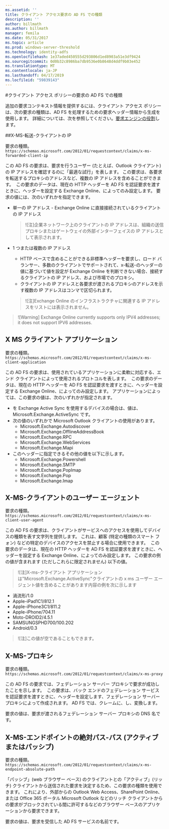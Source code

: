 ```yaml
---
ms.assetid: ''
title: クライアント アクセス要求の AD FS での種類
description: ''
author: billmath
ms.author: billmath
manager: femila
ms.date: 05/31/2017
ms.topic: article
ms.prod: windows-server-threshold
ms.technology: identity-adfs
ms.openlocfilehash: 1e37aded450555d293806d1ed8903a51e3df9424
ms.sourcegitcommit: 0d0b32c8986ba7db9536e0b8648d4ddf9b03e452
ms.translationtype: MT
ms.contentlocale: ja-JP
ms.lasthandoff: 04/17/2019
ms.locfileid: "59839143"
---
```

#<a name="client-access-policy-claim-types-in-ad-fs"></a>クライアント アクセス ポリシーの要求の AD FS での種類

追加の要求コンテキスト情報を提供するには、クライアント アクセス ポリシーは、次の要求の種類は、AD FS を処理するための要求ヘッダー情報から生成を使用します。  詳細については、次を参照してください。[要求エンジンの役割](../technical-reference/the-role-of-the-claims-engine.md)します。

##<a name="x-ms-forwarded-client-ip"></a>X-MS-転送-クライアントの IP

要求の種類。 `https://schemas.microsoft.com/2012/01/requestcontext/claims/x-ms-forwarded-client-ip`

この AD FS の要求は、要求を行うユーザー (たとえば、Outlook クライアント) の IP アドレスを確認するのに「最適な試行」を表します。 この要求は、各要求を転送するプロキシのアドレスなど、複数の IP アドレスを含めることができます。  この要求のデータは、現在の HTTP ヘッダーを AD FS を認証要求を渡すときに、ヘッダーを設定する Exchange Online、によってのみ設定します。 要求の値には、次のいずれかを指定できます。


- 単一の IP アドレス - Exchange Online に直接接続されているクライアントの IP アドレス

    >![注]企業ネットワーク上のクライアントの IP アドレスは、組織の送信プロキシまたはゲートウェイの外部インターフェイスの IP アドレスとして表示されます。

- 1 つまたは複数の IP アドレス
    - HTTP ベースで含めることができる非標準ヘッダーを要求し、ロード バランサー、多数のクライアントでサポートされて、x-転送-のヘッダーの値に基づいて値を設定が Exchange Online を判断できない場合、接続するクライアントの IP アドレス、および市場でのプロキシ。
    - クライアントの IP アドレスと各要求が渡されるプロキシのアドレスを示す複数の IP アドレスはコンマで区切られます。

    >![注]Exchange Online のインフラストラクチャに関連する IP アドレスをリストには表示されません。


>![Warning] Exchange Online currently supports only IPV4 addresses; it does not support IPV6 addresses. 


## <a name="x-ms-client-application"></a>X MS クライアント アプリケーション

要求の種類。 `https://schemas.microsoft.com/2012/01/requestcontext/claims/x-ms-client-application`

この AD FS の要求は、使用されているアプリケーションに柔軟に対応する、エンド クライアントによって使用されるプロトコルを表します。  この要求のデータは、現在の HTTP ヘッダーを AD FS を認証要求を渡すときに、ヘッダーを設定する Exchange Online、によってのみ設定します。 アプリケーションによっては、この要求の値は、次のいずれかが指定されます。



- を Exchange Active Sync を使用するデバイスの場合は、値は、Microsoft.Exchange.ActiveSync です。 
- 次の値のいずれかで Microsoft Outlook クライアントの使用があります。
    - Microsoft.Exchange.Autodiscover
    - Microsoft.Exchange.OfflineAddressBook
    - Microsoft.Exchange.RPC
    - Microsoft.Exchange.WebServices
    - Microsoft.Exchange.Mapi
- このヘッダーに指定できるその他の値を以下に示します。
    - Microsoft.Exchange.Powershell
    - Microsoft.Exchange.SMTP
    - Microsoft.Exchange.PopImap
    - Microsoft.Exchange.Pop
    - Microsoft.Exchange.Imap

## <a name="x-ms-client-user-agent"></a>X-MS-クライアントのユーザー エージェント

要求の種類。 `https://schemas.microsoft.com/2012/01/requestcontext/claims/x-ms-client-user-agent`

この AD FS の要求は、クライアントがサービスへのアクセスを使用してデバイスの種類を表す文字列を提供します。 これは、顧客 (特定の種類のスマート フォン) などの特定のデバイスのアクセスを禁止する場合に使用できます。  この要求のデータは、現在の HTTP ヘッダーを AD FS を認証要求を渡すときに、ヘッダーを設定する Exchange Online、によってのみ設定します。 この要求の例の値が含まれます (ただしこれらに限定されません) 以下の値。
>![注]X-ms-クライアント アプリケーションは"Microsoft.Exchange.ActiveSync"クライアントの x ms ユーザー エージェント値を含めることがあります内容の例を次に示します

- 渦流形/1.0
- Apple-iPad1C1/812.1
- Apple-iPhone3C1/811.2
- Apple-iPhone/704.11
- Moto-DROID2/4.5.1
- SAMSUNGSPHD700/100.202
- Android/0.3

>![注]この値が空であることもできます。


## <a name="x-ms-proxy"></a>X-MS-プロキシ

要求の種類。 `https://schemas.microsoft.com/2012/01/requestcontext/claims/x-ms-proxy`

この AD FS の要求では、フェデレーション サーバー プロキシで要求が成功したことを示します。  この要求は、バック エンドのフェデレーション サービスを認証要求を渡すときに、ヘッダーを設定します、フェデレーション サーバー プロキシによって作成されます。 AD FS では、クレームに、し、変換します。 

要求の値は、要求が渡されるフェデレーション サーバー プロキシの DNS 名です。

## <a name="x-ms-endpoint-absolute-path-active-vs-passive"></a>X-MS-エンドポイントの絶対パス-パス (アクティブまたはパッシブ)

要求の種類。 `https://schemas.microsoft.com/2012/01/requestcontext/claims/x-ms-endpoint-absolute-path`

「パッシブ」(web ブラウザー ベース) のクライアントとの「アクティブ」(リッチ) クライアントから送信された要求を決定するため、この要求の種類を使用できます。 これにより、外部からの Outlook Web Access、SharePoint Online、または Office 365 ポータル Microsoft Outlook などのリッチ クライアントからの要求がブロックされている間に許可するなどのブラウザー ベースのアプリケーションから要求できます。

要求の値は、要求を受信した AD FS サービスの名前です。

